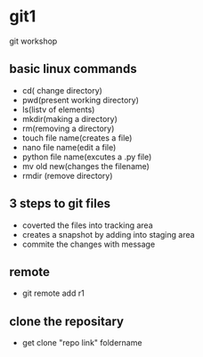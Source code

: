 # git1
git workshop
## basic linux commands
- cd( change directory)
- pwd(present working directory)
- ls(listv of elements)
- mkdir(making a directory)
- rm(removing a directory)
- touch file name(creates a file)
- nano file name(edit a file)
- python file name(excutes a .py file)
- mv old new(changes the filename)
- rmdir (remove directory)
## 3 steps  to git files
- coverted the files into tracking area
- creates a snapshot by adding into staging area
- commite the  changes with message
## remote
- git  remote add r1
## clone the repositary
 - get clone "repo link" foldername
